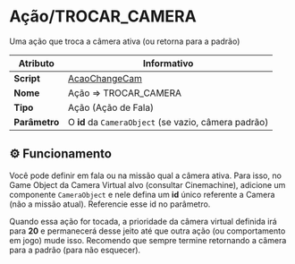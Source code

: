 ﻿# Ação/TROCAR_CAMERA

Uma ação que troca a câmera ativa (ou retorna para a padrão)

| Atributo | Informativo |
| -- | -- |
| **Script** | [AcaoChangeCam](../../../RPG/Assets/Scripts/AcaoCondicao/Acoes/AcaoChangeCam.cs) |
| **Nome** | Ação => TROCAR_CAMERA|
| **Tipo** | Ação (Ação de Fala) |
| **Parâmetro** | O **id** da `CameraObject` (se vazio, câmera padrão) |

## ⚙️ Funcionamento

Você pode definir em fala ou na missão qual a câmera ativa. Para isso, no Game Object da Camera Virtual alvo (consultar Cinemachine), adicione um componente `CameraObject` e nele defina um **id** único referente a Camera (não a missão atual). Referencie esse id no parâmetro.

Quando essa ação for tocada, a prioridade da câmera virtual definida irá para **20** e permanecerá desse jeito até que outra ação (ou comportamento em jogo) mude isso. Recomendo que sempre termine retornando a câmera para a padrão (para não esquecer).